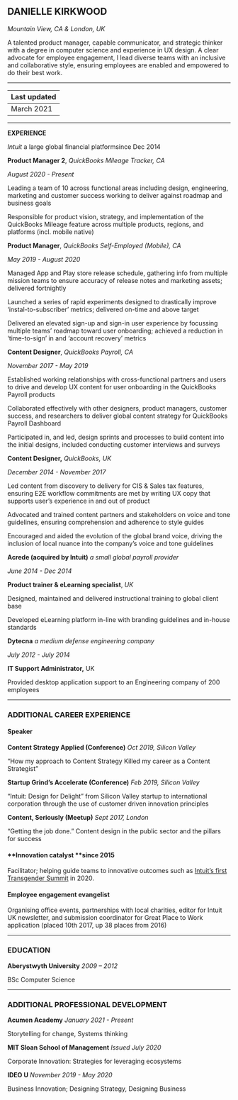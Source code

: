 ## **DANIELLE KIRKWOOD**

*Mountain View, CA & London, UK*

A talented product manager, capable communicator, and strategic thinker with a degree in computer science and experience in UX design. A clear advocate for employee engagement, I lead diverse teams with an inclusive and collaborative style, ensuring employees are enabled and empowered to do their best work.

<hr />

| Last updated | 
|---|
| March 2021 |

<hr /> 

**EXPERIENCE**

*Intuit* a large global financial platformsince Dec 2014

**Product Manager 2**, *QuickBooks Mileage Tracker, CA*

*August 2020 - Present*

Leading a team of 10 across functional areas including design, engineering, marketing and customer success working to deliver against roadmap and business goals

Responsible for product vision, strategy, and implementation of the QuickBooks Mileage feature across multiple products, regions, and platforms (incl. mobile native)

**Product Manager**, *QuickBooks Self-Employed (Mobile), CA*

*May 2019 - August 2020*

Managed App and Play store release schedule, gathering info from multiple mission teams to ensure accuracy of release notes and marketing assets; delivered fortnightly

Launched a series of rapid experiments designed to drastically improve ‘instal-to-subscriber’ metrics; delivered on-time and above target

Delivered an elevated sign-up and sign-in user experience by focussing multiple teams’ roadmap toward user onboarding; achieved a reduction in ‘time-to-sign’ in and ‘account recovery’ metrics

**Content Designer**, *QuickBooks Payroll, CA*

*November 2017 - May 2019*

Established working relationships with cross-functional partners and users to drive and develop UX content for user onboarding in the QuickBooks Payroll products

Collaborated effectively with other designers, product managers, customer success, and researchers to deliver global content strategy for QuickBooks Payroll Dashboard

Participated in, and led, design sprints and processes to build content into the initial designs, included conducting customer interviews and surveys

**Content Designer,** *QuickBooks, UK*

*December 2014 - November 2017*

Led content from discovery to delivery for CIS & Sales tax features, ensuring E2E workflow commitments are met by writing UX copy that supports user’s experience in and out of product

Advocated and trained content partners and stakeholders on voice and tone guidelines, ensuring comprehension and adherence to style guides

Encouraged and aided the evolution of the global brand voice, driving the inclusion of local nuance into the company’s voice and tone guidelines

**Acrede (acquired by Intuit)** *a small global payroll provider*

*June 2014 - Dec 2014*

**Product trainer & eLearning specialist**, *UK*

Designed, maintained and delivered instructional training to global client base

Developed eLearning platform in-line with branding guidelines and in-house standards

**Dytecna** *a medium defense engineering company*

*July 2012 - July 2014*

**IT Support Administrator,** UK

Provided desktop application support to an Engineering company of 200 employees

<hr />

### ADDITIONAL CAREER EXPERIENCE

#### **Speaker** 

**Content Strategy Applied (Conference)** *Oct 2019, Silicon Valley*

“How my approach to Content Strategy Killed my career as a Content Strategist”

**Startup Grind’s Accelerate (Conference)** *Feb 2019, Silicon Valley*

“Intuit: Design for Delight” from Silicon Valley startup to international corporation through the use of customer driven innovation principles

**Content, Seriously (Meetup)** *Sept 2017, London*

“Getting the job done.” Content design in the public sector and the pillars for success

#### **Innovation catalyst **since 2015

Facilitator; helping guide teams to innovative outcomes such as [Intuit’s first Transgender Summit](https://www.forbes.com/sites/dawnstaceyennis/2020/01/31/the-next-transgender-generation-isnt-waiting-to-get-to-work/?sh=7e38900533d3) in 2020. 

#### Employee engagement evangelist

Organising office events, partnerships with local charities, editor for Intuit UK newsletter, and submission coordinator for Great Place to Work application (placed 10th 2017, up 38 places from 2016)

<hr />

### EDUCATION

**Aberystwyth University** *2009 – 2012*

BSc Computer Science 

<hr />

### ADDITIONAL PROFESSIONAL DEVELOPMENT

**Acumen Academy**  *January 2021 - Present*

Storytelling for change, Systems thinking

**MIT Sloan School of Management** *Issued July 2020*

Corporate Innovation: Strategies for leveraging ecosystems

**IDEO U** *November 2019 - May 2020*

Business Innovation; Designing Strategy, Designing Business

